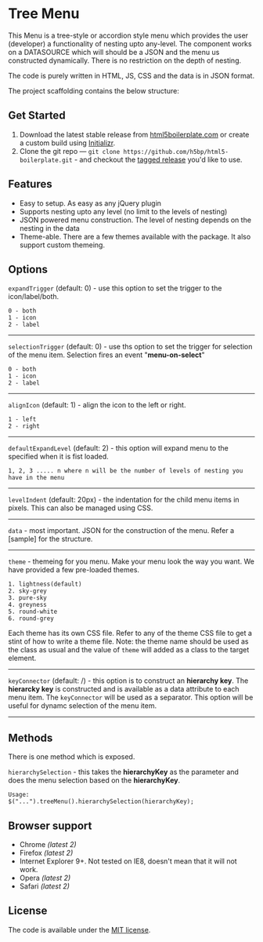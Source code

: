 # Tree Menu

This Menu is a tree-style or accordion style menu which provides the user (developer) a functionality of nesting upto any-level. The component works on a DATASOURCE which will should be a JSON and the menu us constructed dynamically. There is no restriction on the depth of nesting.

The code is purely written in HTML, JS, CSS and the data is in JSON format.

The project scaffolding contains the below structure:


## Get Started

1. Download the latest stable release from
   [html5boilerplate.com](https://html5boilerplate.com/) or create a
   custom build using [Initializr](http://www.initializr.com).
2. Clone the git repo — `git clone
   https://github.com/h5bp/html5-boilerplate.git` - and checkout the
   [tagged release](https://github.com/h5bp/html5-boilerplate/releases)
   you'd like to use.


## Features

* Easy to setup. As easy as any jQuery plugin
* Supports nesting upto any level (no limit to the levels of nesting)
* JSON powered menu construction. The level of nesting depends on the nesting in the data
* Theme-able. There are a few themes available with the package. It also support custom themeing.


## Options

`expandTrigger` (default: 0) - use this option to set the trigger to the icon/label/both.
```
0 - both
1 - icon
2 - label
```

--------------

`selectionTrigger` (default: 0) - use ths option to set the trigger for selection of the menu item. Selection fires an event "**menu-on-select**"
```
0 - both
1 - icon
2 - label
```

-----------

`alignIcon` (default: 1) - align the icon to the left or right.
```
1 - left
2 - right
```

-----------

`defaultExpandLevel` (default: 2) - this option will expand menu to the specified when it is fist loaded. 
```
1, 2, 3 ..... n where n will be the number of levels of nesting you have in the menu
```

--------------

`levelIndent` (default: 20px) - the indentation for the child menu items in pixels. This can also be managed using CSS.

-------------

`data` - most important. JSON for the construction of the menu. Refer a [sample] for the structure.

--------------

`theme` - themeing for you menu. Make your menu look the way you want. We have provided a few pre-loaded themes.
```
1. lightness(default)
2. sky-grey
3. pure-sky
4. greyness
5. round-white
6. round-grey
```
Each theme has its own CSS file. Refer to any of the theme CSS file to get a stint of how to write a theme file. 
Note: the theme name should be used as the class as usual and the value of `theme` will added as a class to the target element.

------------

`keyConnector` (default: /) - this option is to construct an **hierarchy key**. The **hierarcky key** is constructed and is available as a data attribute to each menu item. The `keyConnector` will be used as a separator. This option will be useful for dynamc selection of the menu item.

------------


## Methods
There is one method which is exposed.

`hierarchySelection` - this takes the **hierarchyKey** as the parameter and does the menu selection based on the **hierarchyKey**.
```
Usage:
$("...").treeMenu().hierarchySelection(hierarchyKey);
```

## Browser support

* Chrome *(latest 2)*
* Firefox *(latest 2)*
* Internet Explorer 9+. Not tested on IE8, doesn't mean that it will not work.
* Opera *(latest 2)*
* Safari *(latest 2)*


## License

The code is available under the [MIT license](LICENSE.txt).
